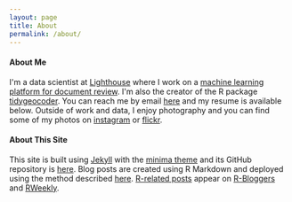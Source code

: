 ```yaml
---
layout: page
title: About
permalink: /about/
---
```


#### About Me

I'm a data scientist at [Lighthouse](https://www.lighthouseglobal.com/) where I work on a [machine learning platform for document review](https://www.businesswire.com/news/home/20210201005774/en/Lighthouse-Launches-New-AI-Enhanced-Ediscovery-and-Document-Review-Technology). I'm also the creator of the R package [tidygeocoder](https://jessecambon.github.io/tidygeocoder/). You can reach me by email <a href="mailto:{{ site.author.email }}">here</a> and my resume is available below. Outside of work and data, I enjoy photography and you can find some of my photos on [instagram](https://www.instagram.com/jessecambon/) or [flickr](https://www.flickr.com/people/144575322@N06/).

<object data="https://jessecambon.github.io/files/jesse_cambon_resume_public.pdf" type="application/pdf" width="100%" height="500px">
</object>

#### About This Site

This site is built using [Jekyll](https://jekyllrb.com/) with the [minima theme](https://github.com/jekyll/minima) and its GitHub repository is [here](https://github.com/jessecambon/jessecambon.github.io). Blog posts are created using R Markdown and deployed using the method described [here](https://jessecambon.github.io/2020/03/22/deploying-rmarkdown-online.html). [R-related posts](/tag/r) appear on [R-Bloggers](https://www.r-bloggers.com/) and [RWeekly](https://rweekly.org/). 